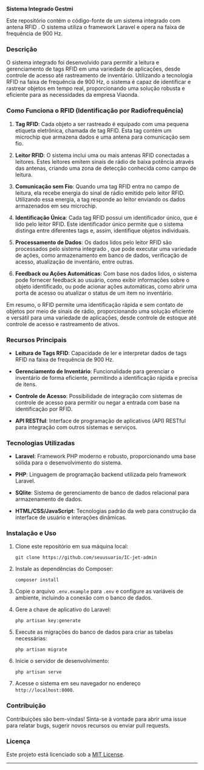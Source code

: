 **Sistema Integrado Gestmi**

Este repositório contém o código-fonte de um sistema integrado com antena RFID . O sistema utiliza o framework Laravel e opera na faixa de frequência de 900 Hz.

### Descrição

O sistema integrado  foi desenvolvido para permitir a leitura e gerenciamento de tags RFID em uma variedade de aplicações, desde controle de acesso até rastreamento de inventário. Utilizando a tecnologia RFID na faixa de frequência de 900 Hz, o sistema é capaz de identificar e rastrear objetos em tempo real, proporcionando uma solução robusta e eficiente para as necessidades da empresa Viaonda.

### Como Funciona o RFID (Identificação por Radiofrequência)


1. **Tag RFID**: Cada objeto a ser rastreado é equipado com uma pequena etiqueta eletrônica, chamada de tag RFID. Esta tag contém um microchip que armazena dados e uma antena para comunicação sem fio.

2. **Leitor RFID**: O sistema inclui uma ou mais antenas RFID conectadas a leitores. Estes leitores emitem sinais de rádio de baixa potência através das antenas, criando uma zona de detecção conhecida como campo de leitura.

3. **Comunicação sem Fio**: Quando uma tag RFID entra no campo de leitura, ela recebe energia do sinal de rádio emitido pelo leitor RFID. Utilizando essa energia, a tag responde ao leitor enviando os dados armazenados em seu microchip.

4. **Identificação Única**: Cada tag RFID possui um identificador único, que é lido pelo leitor RFID. Este identificador único permite que o sistema distinga entre diferentes tags e, assim, identifique objetos individuais.

5. **Processamento de Dados**: Os dados lidos pelo leitor RFID são processados pelo sistema integrado , que pode executar uma variedade de ações, como armazenamento em banco de dados, verificação de acesso, atualização de inventário, entre outras.

6. **Feedback ou Ações Automáticas**: Com base nos dados lidos, o sistema pode fornecer feedback ao usuário, como exibir informações sobre o objeto identificado, ou pode acionar ações automáticas, como abrir uma porta de acesso ou atualizar o status de um item no inventário.

Em resumo, o RFID permite uma identificação rápida e sem contato de objetos por meio de sinais de rádio, proporcionando uma solução eficiente e versátil para uma variedade de aplicações, desde controle de estoque até controle de acesso e rastreamento de ativos.

### Recursos Principais

- **Leitura de Tags RFID**: Capacidade de ler e interpretar dados de tags RFID na faixa de frequência de 900 Hz.
  
- **Gerenciamento de Inventário**: Funcionalidade para gerenciar o inventário de forma eficiente, permitindo a identificação rápida e precisa de itens.

- **Controle de Acesso**: Possibilidade de integração com sistemas de controle de acesso para permitir ou negar a entrada com base na identificação por RFID.

- **API RESTful**: Interface de programação de aplicativos (API) RESTful para integração com outros sistemas e serviços.

### Tecnologias Utilizadas

- **Laravel**: Framework PHP moderno e robusto, proporcionando uma base sólida para o desenvolvimento do sistema.

- **PHP**: Linguagem de programação backend utilizada pelo framework Laravel.

- **SQlite**: Sistema de gerenciamento de banco de dados relacional para armazenamento de dados.

- **HTML/CSS/JavaScript**: Tecnologias padrão da web para construção da interface de usuário e interações dinâmicas.

### Instalação e Uso

1. Clone este repositório em sua máquina local:

   ```
   git clone https://github.com/seuusuario/IC-jet-admin
   ```

2. Instale as dependências do Composer:

   ```
   composer install
   ```

3. Copie o arquivo `.env.example` para `.env` e configure as variáveis de ambiente, incluindo a conexão com o banco de dados.

4. Gere a chave de aplicativo do Laravel:

   ```
   php artisan key:generate
   ```

5. Execute as migrações do banco de dados para criar as tabelas necessárias:

   ```
   php artisan migrate
   ```

6. Inicie o servidor de desenvolvimento:

   ```
   php artisan serve
   ```

7. Acesse o sistema em seu navegador no endereço `http://localhost:8000`.

### Contribuição

Contribuições são bem-vindas! Sinta-se à vontade para abrir uma issue para relatar bugs, sugerir novos recursos ou enviar pull requests.

### Licença

Este projeto está licenciado sob a [MIT License](LICENSE).

---

